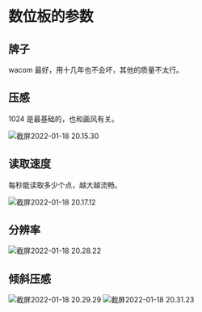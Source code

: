 # 数位板的参数

## 牌子

wacom 最好，用十几年也不会坏，其他的质量不太行。

## 压感

1024 是最基础的，也和画风有关。

<img src="/Users/yangdong/Library/CloudStorage/OneDrive-Personal/Media/Knowledge Base.media/截屏2022-01-18 20.15.30.png" alt="截屏2022-01-18 20.15.30" style="zoom:100%;" />

## 读取速度

每秒能读取多少个点，越大越流畅。

<img src="/Users/yangdong/Library/CloudStorage/OneDrive-Personal/Media/Knowledge Base.media/截屏2022-01-18 20.17.12.png" alt="截屏2022-01-18 20.17.12" style="zoom:100%;" />

## 分辨率

<img src="/Users/yangdong/Library/CloudStorage/OneDrive-Personal/Media/Knowledge Base.media/截屏2022-01-18 20.28.22.png" alt="截屏2022-01-18 20.28.22" style="zoom:100%;" />

## 倾斜压感

<img src="/Users/yangdong/Library/CloudStorage/OneDrive-Personal/Media/Knowledge Base.media/截屏2022-01-18 20.29.29.png" alt="截屏2022-01-18 20.29.29" style="zoom:100%;" />

<img src="/Users/yangdong/Library/CloudStorage/OneDrive-Personal/Media/Knowledge Base.media/截屏2022-01-18 20.31.23.png" alt="截屏2022-01-18 20.31.23" style="zoom:100%;" />
